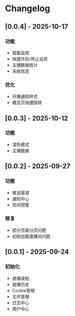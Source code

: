 # Changelog

## [0.0.4] - 2025-10-17
### 功能
- 智能监控
- 快捷开启/停止监控
- 主播数据统计
- 系统信息
### 优化
- 开播通知样式
- 概览页快捷跳转

## [0.0.3] - 2025-10-12
### 功能
- 深色模式
- 主播数据

## [0.0.2] - 2025-09-27
### 功能
- 推送渠道
- 通知中心
- 空间预警
### 修复
- 部分页面分页问题
- 初始加载直播间问题

## [0.0.1] - 2025-09-24
### 初始化
- 直播录制
- 直播历史
- Cookie管理
- 文件管理
- 日志中心
- 用户中心